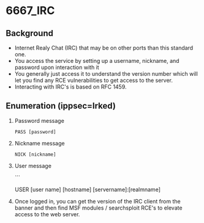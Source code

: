 # 6667\_IRC

## Background

* Internet Realy Chat \(IRC\) that may be on other ports than this standard one.
* You access the service by setting up a username, nickname, and password upon interaction with it
* You generally just access it to understand the version number which will let you find any RCE vulnerabilities to get access to the server.
* Interacting with IRC's is based on RFC 1459.

## Enumeration \(ippsec=Irked\)

1. Password message

   ```text
   PASS [password]
   ```

2. Nickname message

   ```text
   NICK [nickname]
   ```

3. User message

   \`\`\`

   USER \[user name\] \[hostname\] \[servername\]:\[realmname\]

4. Once logged in, you can get the version of the IRC client from the banner and then find MSF modules / searchsploit RCE's to elevate access to the web server.

